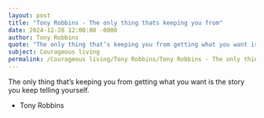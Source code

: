 ```yaml
---
layout: post
title: "Tony Robbins - The only thing thats keeping you from"
date: 2024-12-28 12:00:00 -0000
author: Tony Robbins
quote: "The only thing that’s keeping you from getting what you want is the story you keep telling yourself."
subject: Courageous living
permalink: /Courageous living/Tony Robbins/Tony Robbins - The only thing thats keeping you from
---
```


The only thing that’s keeping you from getting what you want is the story you keep telling yourself.

- Tony Robbins
